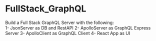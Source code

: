 # FullStack_GraphQL
Build a Full Stack GraphQL Server with the following:  
1- JsonServer as DB and RestAPI
2- ApolloServer as GraphQL Express Server
3- ApolloClient as GraphQL Client
4- React App as UI

